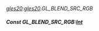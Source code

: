 _[gles20](../../modules/gles20/gles20-module.md):[gles20](../../modules/gles20/gles20-module.md).GL\_BLEND\_SRC\_RGB_
##### Const GL\_BLEND\_SRC\_RGB:[Int](../../modules/wonkey/wonkey-types-int.md)

